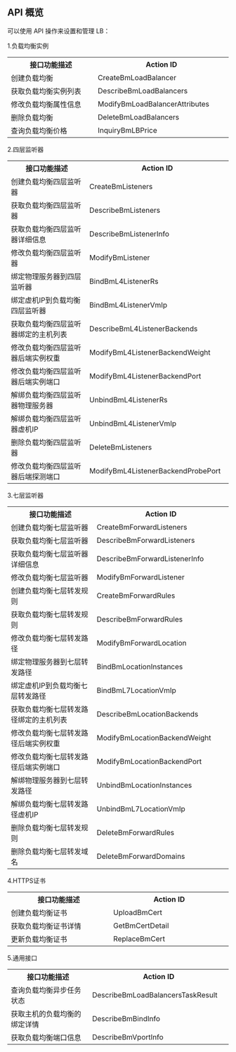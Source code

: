 ## API 概览

可以使用 API 操作来设置和管理 LB：

1.负载均衡实例

<table>
 <tr>
  <th  width="320">接口功能描述</th>
	<th  width="320">Action ID</th>
 </tr>
 <tr>
  <td>创建负载均衡</td>
	<td>CreateBmLoadBalancer</td>
 </tr>
 <tr>
  <td>获取负载均衡实例列表</td>
	<td>DescribeBmLoadBalancers</td>
 </tr>
 <tr>
  <td>修改负载均衡属性信息</td>
	<td>ModifyBmLoadBalancerAttributes</td>
 </tr>
 <tr>
  <td>删除负载均衡</td>
	<td>DeleteBmLoadBalancers</td>
 </tr>
 <tr>
  <td>查询负载均衡价格</td>
	<td>InquiryBmLBPrice</td>
 </tr>

</table>

2.四层监听器

<table >
 <tr>
  <th width="320">接口功能描述</th>
	<th  width="320">Action ID</th>
 </tr>
 <tr>
  <td>创建负载均衡四层监听器</td>
	<td>CreateBmListeners</td>
 </tr>
 <tr>
  <td>获取负载均衡四层监听器</td>
	<td>DescribeBmListeners</td>
 </tr>
 <tr>
  <td>获取负载均衡四层监听器详细信息</td>
	<td>DescribeBmListenerInfo</td>
 </tr>
 <tr>
  <td>修改负载均衡四层监听器</td>
	<td>ModifyBmListener</td>
 </tr>
 <tr>
  <td>绑定物理服务器到四层监听器</td>
	<td>BindBmL4ListenerRs</td>
 </tr>
 <tr>
  <td>绑定虚机IP到负载均衡四层监听器</td>
	<td>BindBmL4ListenerVmIp</td>
 </tr>
 <tr>
  <td>获取负载均衡四层监听器绑定的主机列表</td>
	<td>DescribeBmL4ListenerBackends</td>
 </tr>
 <tr>
  <td>修改负载均衡四层监听器后端实例权重</td>
	<td>ModifyBmL4ListenerBackendWeight</td>
 </tr>
 <tr>
  <td>修改负载均衡四层监听器后端实例端口</td>
	<td>ModifyBmL4ListenerBackendPort</td>
 </tr>
 <tr>
  <td>解绑负载均衡四层监听器物理服务器</td>
	<td>UnbindBmL4ListenerRs</td>
 </tr>
 <tr>
  <td>解绑负载均衡四层监听器虚机IP</td>
	<td>UnbindBmL4ListenerVmIp</td>
 </tr>
 <tr>
  <td>删除负载均衡四层监听器</td>
	<td>DeleteBmListeners</td>
 </tr>
 <tr>
  <td>修改负载均衡四层监听器后端探测端口</td>
	<td>ModifyBmL4ListenerBackendProbePort</td>
 </tr>
</table>

3.七层监听器

<table>
 <tr>
  <th  width="320">接口功能描述</th>
	<th  width="320">Action ID</th>
 </tr>
 <tr>
  <td >创建负载均衡七层监听器</td>
	<td>CreateBmForwardListeners</td>
 </tr>
 <tr>
  <td>获取负载均衡七层监听器</td>
	<td>DescribeBmForwardListeners</td>
 </tr>
 <tr>
  <td>获取负载均衡七层监听器详细信息</td>
	<td>DescribeBmForwardListenerInfo</td>
 </tr>
 <tr>
  <td>修改负载均衡七层监听器</td>
	<td>ModifyBmForwardListener</td>
 </tr>
 <tr>
  <td>创建负载均衡七层转发规则</td>
	<td>CreateBmForwardRules</td>
 </tr>
 <tr>
  <td>获取负载均衡七层转发规则</td>
	<td>DescribeBmForwardRules</td>
 </tr>
 <tr>
  <td>修改负载均衡七层转发路径</td>
	<td>ModifyBmForwardLocation</td>
 </tr>
 <tr>
  <td>绑定物理服务器到七层转发路径</td>
	<td>BindBmLocationInstances</td>
 </tr>
 <tr>
  <td>绑定虚机IP到负载均衡七层转发路径</td>
	<td>BindBmL7LocationVmIp</td>
 </tr>
 <tr>
  <td>获取负载均衡七层转发路径绑定的主机列表</td>
	<td>DescribeBmLocationBackends</td>
 </tr>
 <tr>
  <td>修改负载均衡七层转发路径后端实例权重</td>
	<td>ModifyBmLocationBackendWeight</td>
 </tr>
 <tr>
  <td>修改负载均衡七层转发路径后端实例端口</td>
	<td>ModifyBmLocationBackendPort</td>
 </tr>
 <tr>
  <td>解绑物理服务器到七层转发路径</td>
	<td>UnbindBmLocationInstances</td>
 </tr>
 <tr>
  <td>解绑负载均衡七层转发路径虚机IP</td>
	<td>UnbindBmL7LocationVmIp</td>
 </tr>
 <tr>
  <td>删除负载均衡七层转发规则</td>
	<td>DeleteBmForwardRules</td>
 </tr>
 <tr>
  <td>删除负载均衡七层转发域名</td>
	<td>DeleteBmForwardDomains</td>
 </tr>
</table>

4.HTTPS证书

<table>
 <tr>
  <th  width="320">接口功能描述</th>
	<th  width="320">Action ID</th>
 </tr>
 <tr>
  <td>创建负载均衡证书</td>
	<td>UploadBmCert</td>
 </tr>
 <tr>
  <td>获取负载均衡证书详情</td>
	<td>GetBmCertDetail</td>
 </tr>
 <tr>
  <td>更新负载均衡证书</td>
	<td>ReplaceBmCert</td>
 </tr>
</table>

5.通用接口

<table>
 <tr>
  <th  width="320">接口功能描述</th>
	<th  width="320">Action ID</th>
 </tr>
 <tr>
  <td>查询负载均衡异步任务状态</td>
	<td>DescribeBmLoadBalancersTaskResult</td>
 </tr>
 <tr>
  <td>获取主机的负载均衡的绑定详情</td>
	<td>DescribeBmBindInfo</td>
 </tr>
 <tr>
  <td>获取负载均衡端口信息</td>
	<td>DescribeBmVportInfo</td>
 </tr>
</table>


